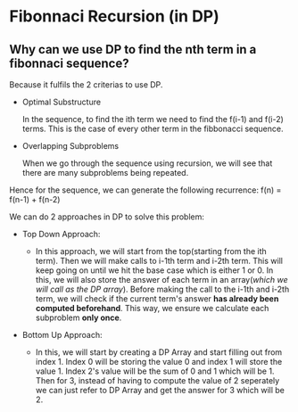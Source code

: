 # Fibonnaci Recursion (in DP)

## Why can we use DP to find the nth term in a fibonnaci sequence?

Because it fulfils the 2 criterias to use DP.

- Optimal Substructure

   In the sequence, to find the ith term we need to find the f(i-1) and f(i-2) terms. This is the case of every other term in the fibbonacci sequence.

- Overlapping Subproblems

   When we go through the sequence using recursion, we will see that there are many subproblems being repeated.


Hence for the sequence, we can generate the following recurrence:
				f(n) = f(n-1) + f(n-2)

We can do 2 approaches in DP to solve this problem:

- Top Down Approach:
   - In this approach, we will start from the top(starting from the ith term). Then we will make calls to i-1th term and i-2th term. This will keep going on until we hit the base case which is either 1 or 0. In this, we will also store the answer of each term in an array(*which we will call as the DP array*). Before making the call to the i-1th and i-2th term, we will check if the current term's answer **has already been computed beforehand**. This way, we ensure we calculate each subproblem **only once**.

- Bottom Up Approach:
  - In this, we will start by creating a DP Array and start filling out from index 1. Index 0 will be storing the value 0 and index 1 will store the value 1. Index 2's value will be the sum of 0 and 1 which will be 1. Then for 3, instead of having to compute the value of 2 seperately we can just refer to DP Array and get the answer for 3 which will be 2.
